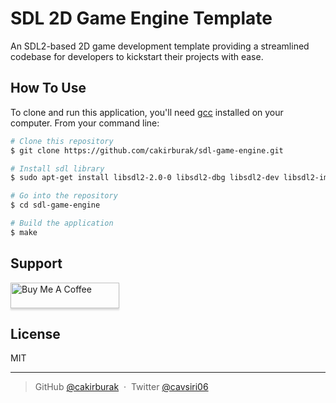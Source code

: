 # SDL 2D Game Engine Template
An SDL2-based 2D game development template providing a streamlined codebase for developers to kickstart their projects with ease.

## How To Use

To clone and run this application, you'll need [gcc](https://gcc.gnu.org/) installed on your computer. From your command line:

```bash
# Clone this repository
$ git clone https://github.com/cakirburak/sdl-game-engine.git

# Install sdl library
$ sudo apt-get install libsdl2-2.0-0 libsdl2-dbg libsdl2-dev libsdl2-image-2.0-0 libsdl2-image-dbg libsdl2-image-dev 

# Go into the repository
$ cd sdl-game-engine

# Build the application
$ make
```

## Support

<a href="https://www.buymeacoffee.com/cakirburak" target="_blank"><img src="https://www.buymeacoffee.com/assets/img/custom_images/purple_img.png" alt="Buy Me A Coffee" style="height: 41px !important;width: 174px !important;box-shadow: 0px 3px 2px 0px rgba(190, 190, 190, 0.5) !important;-webkit-box-shadow: 0px 3px 2px 0px rgba(190, 190, 190, 0.5) !important;" ></a>

## License

MIT

---

> GitHub [@cakirburak](https://github.com/cakirburak) &nbsp;&middot;&nbsp;
> Twitter [@cavsiri06](https://twitter.com/cavsiri06)
